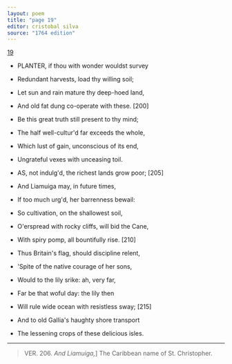 ```yaml
---
layout: poem
title: "page 19"
editor: cristobal silva
source: "1764 edition"
---
```



[19]()

- PLANTER, if thou with wonder wouldst survey
- Redundant harvests, load thy willing soil;
- Let sun and rain mature thy deep-hoed land,
- And old fat dung co-operate with these. [200]
- Be this great truth still present to thy mind;
- The half well-cultur'd far exceeds the whole,
- Which lust of gain, unconscious of its end,
- Ungrateful vexes with unceasing toil.

- AS, not indulg'd, the richest lands grow poor; [205]
- And Liamuiga may, in future times,
- If too much urg'd, her barrenness bewail:
- So cultivation, on the shallowest soil,
- O'erspread with rocky cliffs, will bid the Cane,
- With spiry pomp, all bountifully rise. [210]
- Thus Britain's flag, should discipline relent,
- \'Spite of the native courage of her sons,
- Would to the lily srike: ah, very far,
- Far be that woful day: the lily then
- Will rule wide ocean with resistless sway; [215]
- And to old Gallia's haughty shore transport
- The lessening crops of these delicious isles.

---

> VER. 206. *And Liamuiga,*\] The Caribbean name of St. Christopher. 



